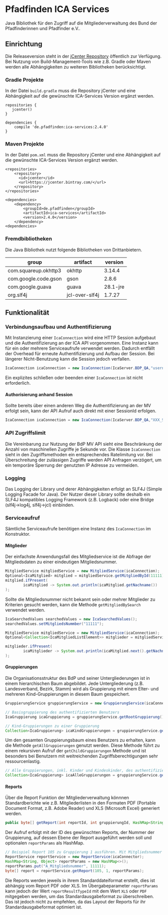 # Pfadfinden ICA Services

Java Bibliothek für den Zugriff auf die Mitgliederverwaltung des Bund der Pfadfinderinnen und Pfadfinder e.V..

## Einrichtung

Die Releaseversion steht in der [jCenter Repository](https://bintray.com/pfadfinden/maven/ica-services) öffentlich zur 
Verfügung. Bei Nutzung von Build-Management-Tools wie z.B. Gradle oder Maven werden alle Abhängigkeiten zu weiteren 
Bibliotheken berücksichtigt.

### Gradle Projekte

In der Datei `build.gradle` muss die Repository jCenter und eine Abhängigkeit auf die gewünschte ICA-Services Version 
ergänzt werden.

```
repositories {  
   jcenter()  
}

dependencies {
    compile 'de.pfadfinden:ica-services:2.4.0'
}
```

### Maven Projekte

In der Datei `pom.xml` muss die Repository jCenter und eine Abhängigkeit auf die gewünschte ICA-Services Version 
ergänzt werden.

```
<repositories>
    <repository>
      <id>jcenter</id>
      <url>https://jcenter.bintray.com/</url>
    </repository>
</repositories>
```

```
<dependencies>
    <dependency>
        <groupId>de.pfadfinden</groupId>
        <artifactId>ica-services</artifactId>
        <version>2.4.0</version>
    </dependency>
<dependencies>
```

### Fremdbibliotheken

Die Java Bibliothek nutzt folgende Bibliotheken von Drittanbietern.

| group                     | artifact         | version  |
| ------------------------- | ---------------- | -------- |
| com.squareup.okhttp3      | okhttp           | 3.14.4   |
| com.google.code.gson      | gson             | 2.8.6    |
| com.google.guava          | guava            | 28.1-jre |
| org.slf4j                 | jcl-over-slf4j   | 1.7.27   |


## Funktionalität

### Verbindungsaufbau und Authentifizierung
Mit Instanzierung einer `IcaConnection` wird eine HTTP Session aufgebaut und die Authentifizierung an der ICA API 
vorgenommen. Eine Instanz kann für ein oder mehrere Serviceaufrufe verwendet werden. Dadurch entfällt der Overhead 
für erneute Authentifizierung und Aufbau der Session. Bei längerer Nicht-Benutzung kann die Session jedoch verfallen.

```java
IcaConnection icaConnection = new IcaConnection(IcaServer.BDP_QA,"username","password");
```

Ein explizites schließen oder beenden einer `IcaConnection` ist nicht erforderlich.

#### Authorisierung anhand Session
Sollte bereits über einen anderen Weg die Authentifizierung an der MV erfolgt sein, kann der API Aufruf auch direkt 
mit einer SessionId erfolgen.

```java
IcaConnection icaConnection = new IcaConnection(IcaServer.BDP_QA,"XXX_SESSION_STRING_XXX");
```

### API Zugriffslimit
Die Vereinbarung zur Nutzung der BdP MV API sieht eine Beschränkung der Anzahl von maschinellen Zugriffe je Sekunde 
vor. Die Klasse `IcaConnection` sieht in den Zugriffsmethoden ein entsprechendes Ratelimitung vor. Bei Überschreitung 
der zulässigen Zugriffe werden API Anfragen verzögert, um ein temporäre Sperrung der genutzten IP Adresse zu vermeiden.

### Logging
Das Logging der Library und derer Abhängigkeiten erfolgt an SLF4J (Simple Logging Facade for Java). Der Nutzer dieser
Library sollte deshalb ein SLF4J kompatibles Logging Framework (z.B. Logback) oder eine Bridge (slf4j->log4j, slf4j->jcl)
einbinden.

### Serviceaufruf
Sämtliche Serviceaufrufe benötigen eine Instanz des `IcaConnection` im Konstruktor. 

#### Mitglieder
Der einfachste Anwendungsfall des Mitgliedservice ist die Abfrage der Mitgliedsdaten zu einer eindeutigen 
Mitgliedsnummer.
```java
MitgliedService mitgliedService = new MitgliedService(icaConnection);
Optional<IcaMitglied> mitglied = mitgliedService.getMitgliedById(11111);
mitglied.ifPresent(
        icaMitglied -> System.out.println(icaMitglied.getNachname())
);
```

Sollte die Mitgliedsnummer nicht bekannt sein oder mehrer Mitglieder zu Kriterien gesucht werden, kann die Methode 
`getMitgliedBySearch` verwendet werden.

```java
IcaSearchedValues searchedValues = new IcaSearchedValues();
searchedValues.setMitgliedsNummber("11111");

MitgliedService mitgliedService = new MitgliedService(icaConnection);
Optional<Collection<IcaMitgliedListElement>> mitglieder = mitgliedService.getMitgliedBySearch(searchedValues,1,0,100);

mitglieder.ifPresent(
        icaMitglieder -> System.out.println(icaMitglied.next().getNachname())
);

```

#### Gruppierungen
Die Organisationsstruktur des BdP und seiner Untergliederungen ist in einem hierarchischen Baum abgebildet. Jede 
Untergliederung (z.B. Landesverband, Bezirk, Stamm) wird als Gruppierung mit einem Elter- und mehreren 
Kind-Gruppierungen in diesem Baum gespeichert.

```java
GruppierungService gruppierungService = new GruppierungService(icaConnection);

// Basisgruppierung des authentifizierten Benutzers
IcaGruppierung icaGruppierung = gruppierungService.getRootGruppierung();

// Kind-Gruppierungen zu einer Gruppierung
Collection<IcaGruppierung> icaKindGruppierungen = gruppierungService.getChildGruppierungen(1);
```

Um den gesamten Gruppierungsbaum eines Benutzers zu erhalten, kann die Methode `getAllGruppierungen` genutzt werden.
Diese Methode führt zu einem rekursiven Aufruf der `getChildGruppierungen` Methode und ist besonders bei Benutzern
 mit weitreichenden Zugriffsberechtigungen sehr ressourcenlastig.

```java
// Alle Gruppierungen, inkl. Kinder und Kindeskinder, des authentifizierten Benutzers
Collection<IcaGruppierung> icaAlleGruppierungen = gruppierungService.getAllGruppierungen();
```

#### Reports
Über die Report Funktion der Mitgliederverwaltung könnnen Standardberichte wie z.B. Mitgliederlisten in den Formaten 
PDF (Portable Document Format, z.B. Adobe Reader) und XLS (Microsoft Excel) generiert werden. 

```java
public byte[] getReport(int reportId, int gruppierungId, HashMap<String, Object> reportParams)

```

Der Aufruf erfolgt mit der ID des gewünschten Reports, der Nummer der Gruppierung, auf dessen Ebene der 
Report ausgeführt werden soll und optionalen `reportParams` als HashMap.

```java
// Beispiel Report 105 zu Gruppierung 1 ausführen. Mit Mitgliedsnummer als Parameter.
ReportService reportService = new ReportService(icaConnector);
HashMap<String, Object> reportParams = new HashMap<>();
reportParams.put("A_Mitgliedsnummer", 11111);
byte[] report = reportService.getReport(105, 1, reportParams);

```

Die Reports werden jeweils in ihrem Standarddateiformat erstellt, dies ist abhängig vom Report PDF oder XLS. Im
Übergabeparameter `reportParams` kann jedoch der Wert `reportResultTypeId` mit dem Wert `XLS` oder `PDF` mitgegeben 
werden, um das Standardausgabeformat zu überschreiben. Das ist jedoch nicht zu empfehlen, da das Layout der Reports
für ihr Standardausgabeformat optimiert ist.
